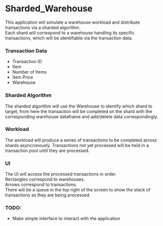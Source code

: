 # Sharded_Warehouse

This application will simulate a warehouse workload and distribute transactions via a sharded algorithm.  
Each shard will correspond to a warehouse handling its specific transactions, which will be identifiable via the transaction data.

### Transaction Data
- Transaction ID
- Item
- Number of Items
- Item Price
- Warehouse


### Sharded Algorithm
The sharded algorithm will use the Warehouse to identify which shard to target, from here the transaction will be completed on the shard with the corresponding warehouse
dataframe and add/delete data correspondingly.

### Workload
The workload will produce a series of transactions to be completed across shards asyncronously. Transactions not yet processed will be held in a transaction pool until they are processed.


### UI
The UI will access the processed transactions in order.  
Rectangles correspond to warehouses.  
Arrows correspond to transactions.  
There will be a queue in the top right of the screen to show the stack of transactions as they are being processed.

### TODO:
- Make simple interface to interact with the application